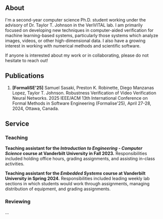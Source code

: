 ## About
I'm a second-year computer science Ph.D. student working under the advisory of Dr. Taylor T. Johnson in the VeriVITAL lab.
I am primarily focused on developing new techniques in computer-aided verification for machine learning-based systems,
particularly those systems which analyze images, videos, or other high-dimensional data. I also have a growing interest in    working with numerical methods and scientific software.

If anyone is interested about my work or in collaborating, please do not hesitate to reach out!

## Publications
1. **[FormaliSE'25]** Samuel Sasaki, Preston K. Robinette, Diego Manzanas Lopez, Taylor T. Johnson. Robustness Verification of Video Verification Neural Networks. 2025 IEEE/ACM 13th International Conference on Formal Methods in Software Engineering (Formalise'25), April 27-28, 2024, Ottawa, Canada.

## Service
### Teaching
**Teaching assistant for the *Introduction to Engineering - Computer Science* course at Vanderbilt University in Fall 2023.** Responsibilities included holding office hours, grading assignments, and assisting in-class activities.

**Teaching assistant for the *Embedded Systems* course at Vanderbilt University in Spring 2024.** Responsibilities included leading weekly lab sections in which students would work through assignments, managing distribution of equipment, and grading assignments.

### Reviewing
...



